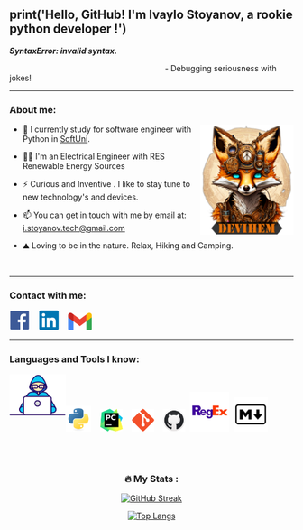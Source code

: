 ## print('Hello, GitHub! I'm Ivaylo Stoyanov, a rookie python developer !')
***SyntaxError: invalid syntax.***

 ‎ ‎‎‎ ‎ ‎‎‎ ‎ ‎  ‎ ‎‎‎ ‎ ‎ ‎‎‎ ‎ ‎ ‎‎‎ ‎ ‎ ‎‎‎ ‎ ‎ ‎‎‎  ‎ ‎‎‎ ‎ ‎‎‎ ‎ ‎ ‎‎‎ ‎ ‎ ‎‎‎ ‎ ‎ ‎ ‎‎‎ ‎‎‎‎ ‎ ‎ ‎‎‎‎‎‎ ‎ ‎ ‎‎‎ ‎‎‎ ‎ ‎ ‎‎‎ ‎ ‎ ‎‎‎ ‎ ‎ ‎‎‎ ‎ ‎ ‎‎‎ ‎ ‎ ‎ ‎ ‎ ‎‎‎ ‎ ‎ ‎‎‎ ‎ ‎‎ ‎ ‎‎‎ ‎ ‎ ‎‎‎ ‎ ‎ ‎‎‎ ‎ ‎ ‎‎‎ ‎ ‎ ‎‎‎ ‎ ‎ ‎‎‎ ‎ ‎ ‎‎‎ ‎ ‎ ‎‎‎ ‎ ‎ ‎‎‎ ‎ ‎ ‎‎‎ ‎ ‎ ‎‎‎ ‎ ‎ ‎‎‎ ‎ ‎ ‎‎‎ ‎ ‎ ‎‎‎ ‎ ‎ ‎‎‎ ‎ ‎ ‎‎‎- Debugging seriousness with jokes! 

---

### About me:


<img width="33%" align="right" alt="Devihem Missing Photo" src="https://github.com/Devihem/Devihem/blob/main/background_github.png" />




- 🔭 I currently study for software engineer with Python in [SoftUni](https://softuni.bg/curriculum).

- 👨‍🎓 I'm an Electrical Engineer with RES Renewable Energy Sources
 
- ⚡ Curious and Inventive . I like to stay tune to new technology's and devices.

-  📫 You can get in touch with me by email at: i.stoyanov.tech@gmail.com

- ⛰️ Loving to be in the nature. Relax, Hiking and Camping.

<br/>

---

### Contact with me:

[<img alt="FACEBOOK" width="36px" src="https://raw.githubusercontent.com/Devihem/Devihem/a643ded9881161d53addf4101c8e4fd54e47e094/icons/facebook-plain%20(1).svg" >](https://www.facebook.com/Devihem7/)&nbsp;
&nbsp;
[<img alt="LINKEDIN" width="36px" src="https://raw.githubusercontent.com/Devihem/Devihem/a643ded9881161d53addf4101c8e4fd54e47e094/icons/linkedin-original.svg" >](https://www.linkedin.com/in/ivaylo-stoyanov-731b9722a/)&nbsp;
&nbsp;
[<img alt="GMAIL" width="42px" src="https://raw.githubusercontent.com/Devihem/Devihem/a643ded9881161d53addf4101c8e4fd54e47e094/icons/google-gmail.svg" >](mailto:i.stoyanov.tech@gmail.com)&nbsp;
&nbsp;


---

### Languages and Tools I know:

<img align="left" alt="html tag image" src="https://raw.githubusercontent.com/Devihem/Devihem/main/icons/Developer.gif" width="100">&nbsp;&nbsp;

<img alt="PYTHON" width="45px" src="https://raw.githubusercontent.com/Devihem/Devihem/0701e5483797846b8adde4b270568d0244b53b03/icons/python-original.svg" />&nbsp;
&nbsp;
<img alt="PYCHARM" width="40px" src="https://raw.githubusercontent.com/Devihem/Devihem/0701e5483797846b8adde4b270568d0244b53b03/icons/pycharm.svg" />&nbsp;
&nbsp;
<img alt="GIT" width="40px" src="https://raw.githubusercontent.com/Devihem/Devihem/0701e5483797846b8adde4b270568d0244b53b03/icons/git.svg"/>&nbsp;
&nbsp;
<img  alt="GITHUB" width="40px" src="https://github.com/Devihem/Devihem/blob/main/icons/github.png" />&nbsp;
<img  alt="REGEX" width="70px" src="https://raw.githubusercontent.com/Devihem/Devihem/main/icons/ReGex.png" />&nbsp;
<img  alt="MARKDOWN" width="60px" src="https://raw.githubusercontent.com/Devihem/Devihem/main/icons/markdown.png"/>&nbsp;
&nbsp;


<br/>
<br/>

<div id="stats" align="center">
 
### :fire: My Stats :
[![GitHub Streak](http://github-readme-streak-stats.herokuapp.com?user=Devihem&theme=dark&background=000000)](https://git.io/streak-stats)
 
[![Top Langs](https://github-readme-stats.vercel.app/api/top-langs/?username=Devihem&layout=compact&theme=vision-friendly-dark)](https://github.com/anuraghazra/github-readme-stats)

